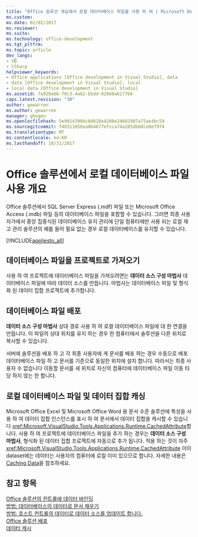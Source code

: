 ```yaml
---
title: "Office 솔루션 개요에서 로컬 데이터베이스 파일을 사용 하 여 | Microsoft Docs"
ms.custom: 
ms.date: 02/02/2017
ms.reviewer: 
ms.suite: 
ms.technology: office-development
ms.tgt_pltfrm: 
ms.topic: article
dev_langs:
- VB
- CSharp
helpviewer_keywords:
- Office applications [Office development in Visual Studio], data
- data [Office development in Visual Studio], local
- local data [Office development in Visual Studio]
ms.assetid: 7a920e6b-f0c3-4a62-b5dd-02668a6177b6
caps.latest.revision: "30"
author: gewarren
ms.author: gewarren
manager: ghogen
ms.openlocfilehash: 5e90143904c8d628e4288e24602907a75ae4bc59
ms.sourcegitcommit: f40311056ea0b4677efcca74a285dbb0ce0e7974
ms.translationtype: MT
ms.contentlocale: ko-KR
ms.lasthandoff: 10/31/2017
---
```

# <a name="using-local-database-files-in-office-solutions-overview"></a>Office 솔루션에서 로컬 데이터베이스 파일 사용 개요
  Office 솔루션에서 SQL Server Express (.mdf) 파일 또는 Microsoft Office Access (.mdb) 파일 등의 데이터베이스 파일을 포함할 수 있습니다. 그러면 최종 사용자가에서 중앙 집중식된 데이터베이스 유지 관리에 단일 컴퓨터에만 사용 되는 로컬 재고 관리 솔루션의 예를 들어 필요 없는 경우 로컬 데이터베이스를 유지할 수 있습니다.  
  
 [!INCLUDE[appliesto_all](../vsto/includes/appliesto-all-md.md)]  
  
## <a name="importing-the-database-file-into-a-project"></a>데이터베이스 파일을 프로젝트로 가져오기  
 사용 하 여 프로젝트에 데이터베이스 파일을 가져오려면는 **데이터 소스 구성 마법사** 데이터베이스 파일에 따라 데이터 소스를 만듭니다. 마법사는 데이터베이스 파일 및 형식화 된 데이터 집합 프로젝트에 추가합니다.  
  
## <a name="deploying-the-database-file"></a>데이터베이스 파일 배포  
 **데이터 소스 구성 마법사** 상대 경로 사용 하 여 로컬 데이터베이스 파일에 대 한 연결을 만듭니다. 이 파일의 상대 위치를 유지 하는 경우 한 컴퓨터에서 솔루션을 다른 위치로 복사할 수 있습니다.  
  
 서버에 솔루션을 배포 하 고 각 최종 사용자에 게 문서를 배포 하는 경우 수동으로 배포 데이터베이스 파일 하 고 문서를 기준으로 동일한 위치에 설치 합니다. 따라서는 최종 사용자 수 없습니다 이동할 문서를 새 위치로 자신의 컴퓨터에 데이터베이스 파일 이동 타당 하지 않는 한 합니다.  
  
## <a name="local-database-files-and-caching-the-dataset"></a>로컬 데이터베이스 파일 및 데이터 집합 캐싱  
 Microsoft Office Excel 및 Microsoft Office Word 용 문서 수준 솔루션에 특성을 사용 하 여 데이터 집합 인스턴스를 표시 하 여 문서에서 데이터 집합을 캐시할 수 있습니다 <xref:Microsoft.VisualStudio.Tools.Applications.Runtime.CachedAttribute>합니다. 사용 하 여 프로젝트에 데이터베이스 파일을 추가 하는 경우는 **데이터 소스 구성 마법사**, 형식화 된 데이터 집합 프로젝트에 자동으로 추가 됩니다. 적용 하는 것이 자주 <xref:Microsoft.VisualStudio.Tools.Applications.Runtime.CachedAttribute> 이이 dataset에는 데이터는 사용자의 컴퓨터에 로컬 이미 있으므로 합니다. 자세한 내용은 [Caching Data](../vsto/caching-data.md)을 참조하세요.  
  
## <a name="see-also"></a>참고 항목  
 [Office 솔루션의 컨트롤에 데이터 바인딩](../vsto/binding-data-to-controls-in-office-solutions.md)   
 [방법: 데이터베이스의 데이터로 문서 채우기](../vsto/how-to-populate-documents-with-data-from-a-database.md)   
 [방법: 호스트 컨트롤의 데이터로 데이터 소스를 업데이트 합니다.](../vsto/how-to-update-a-data-source-with-data-from-a-host-control.md)   
 [Office 솔루션 배포](../vsto/deploying-an-office-solution.md)   
 [데이터 캐시](../vsto/caching-data.md)  
  
  